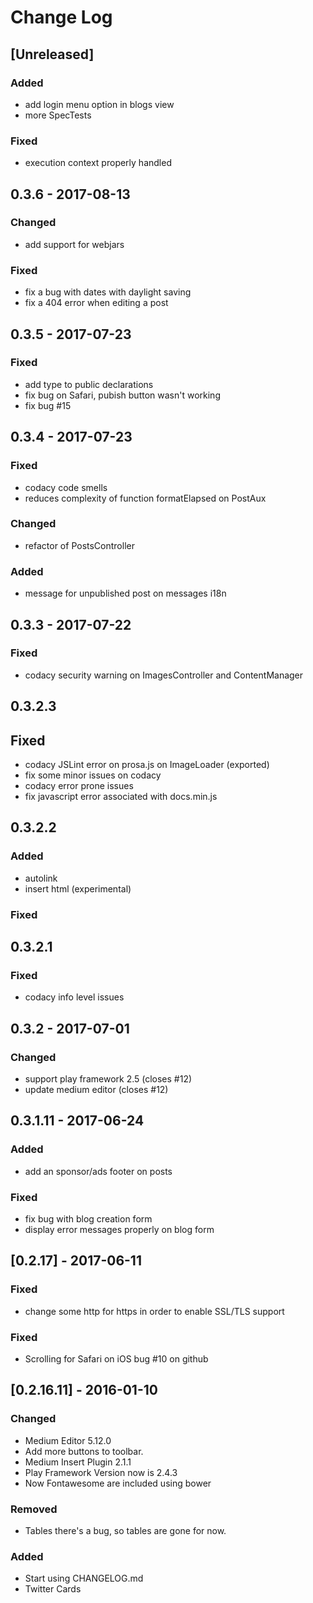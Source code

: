 # Change Log

## [Unreleased]

### Added
- add login menu option in blogs view
- more SpecTests

### Fixed
- execution context properly handled

## 0.3.6 - 2017-08-13

### Changed
- add support for webjars

### Fixed
- fix a bug with dates with daylight saving
- fix a 404 error when editing a post    
    
## 0.3.5 - 2017-07-23

### Fixed
- add type to public declarations
- fix bug on Safari, pubish button wasn't working
- fix bug #15

## 0.3.4 - 2017-07-23

### Fixed
- codacy code smells 
- reduces complexity of function formatElapsed on PostAux

### Changed
- refactor of PostsController

### Added
- message for unpublished post on messages i18n

## 0.3.3 - 2017-07-22

### Fixed
- codacy security warning on ImagesController and ContentManager

## 0.3.2.3

## Fixed
- codacy JSLint error on prosa.js on ImageLoader (exported)
- fix some minor issues on codacy
- codacy error prone issues
- fix javascript error associated with docs.min.js

## 0.3.2.2

### Added
- autolink
- insert html (experimental)

### Fixed

## 0.3.2.1 

### Fixed
- codacy info level issues

## 0.3.2 - 2017-07-01

### Changed
- support play framework 2.5 (closes #12)
- update medium editor (closes #12)

## 0.3.1.11 - 2017-06-24
### Added
- add an sponsor/ads footer on posts

### Fixed
- fix bug with blog creation form
- display error messages properly on blog form

## [0.2.17] - 2017-06-11
### Fixed
- change some http for https in order to enable SSL/TLS support

### Fixed
- Scrolling for Safari on iOS bug #10 on github

## [0.2.16.11] - 2016-01-10
### Changed
- Medium Editor 5.12.0
- Add more buttons to toolbar.
- Medium Insert Plugin 2.1.1
- Play Framework Version now is 2.4.3
- Now Fontawesome are included using bower

### Removed
- Tables there's a bug, so tables are gone for now.

### Added
- Start using CHANGELOG.md
- Twitter Cards



[0.2.17.9]: https://github.com/lnds/prosa/compare/0.2.15.8...02.17.9
[0.2.15.8]: https://github.com/lnds/prosa/compare/0.2.13.3...0.2.15.8
[0.2.13.3]: https://github.com/lnds/prosa/compare/0.2.11.1...0.2.13.3 
[0.2.12.2]: https://github.com/lnds/prosa/compare/0.2.12.2...0.2.11.2 
[0.2.11.1]: https://github.com/lnds/prosa/compare/0.1.7...0.2.11.1
[0.1.7]: https://github.com/lnds/prosa/compare/0.1.6...0.1.7
[0.1.6]: https://github.com/lnds/prosa/compare/0.1.5...0.1.6
[0.1.5]: https://github.com/lnds/prosa/releases/tag/0.1.5